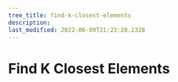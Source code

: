 ```yaml
---
tree_title: find-k-closest-elements
description: 
last_modified: 2022-06-09T21:23:28.2328
---
```


# Find K Closest Elements
